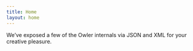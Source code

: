 ```yaml
---
title: Home
layout: home
---
```


We’ve exposed a few of the Owler internals via JSON and XML for your creative pleasure.